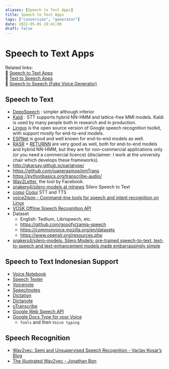 ```yaml
---
aliases: [Speech to Text Apps]
title: Speech to Text Apps
tags: ["conversion", "generator"]
date: 2022-05-05 19:41:00
draft: false
---
```


# Speech to Text Apps

Related links:  
🔗 [Speech to Text Apps](speech-to-text.md)  
🔗 [Text to Speech Apps](text-to-speech.md)  
🔗 [Speech to Speech (Fake Voice Generator)](speech-to-speech.md)  

## Speech to Text

- [DeepSpeech](https://github.com/mozilla/DeepSpeech) : simpler although inferior
- [Kaldi](https://kaldi-asr.org/) : STT supports hybrid NN-HMM and lattice-free MMI models. Kaldi is used by many people both in research and in production.
- [Lingvo](https://github.com/tensorflow/lingvo) is the open source version of Google speech recognition toolkit, with support mostly for end-to-end models.
- [ESPNet](https://github.com/espnet/espnet) is good and well known for end-to-end models as well.
- [RASR](https://github.com/rwth-i6/rasr) + [RETURNN](https://github.com/rwth-i6/returnn) are very good as well, both for end-to-end models and hybrid NN-HMM, but they are for non-commercial applications only (or you need a commercial licence) (disclaimer: I work at the university chair which develops these frameworks).
- <http://gkarsay.github.io/parlatype/>
- <https://github.com/juanerasmoe/pmTrans>
- <https://pythonbasics.org/transcribe-audio/>
- [Wav2Letter](https://github.com/facebookresearch/wav2letter), the tool by Facebook.
- [snakers4/silero-models at mlnews](https://github.com/snakers4/silero-models) Silero Speech to Text
- [coqui](https://github.com/coqui-ai) [Coqui](https://coqui.ai/) STT and TTS
- [voice2json - Command-line tools for speech and intent recognition on Linux](https://voice2json.org/#supported-languages)
- [VOSK Offline Speech Recognition API](https://alphacephei.com/vosk/)
- Dataset
    - English: Tedlium, Librispeech, etc.
    - <https://github.com/gooofy/zamia-speech>
    - <https://commonvoice.mozilla.org/en/datasets>
    - <https://www.openslr.org/resources.php>
- [snakers4/silero-models: Silero Models: pre-trained speech-to-text, text-to-speech and text-enhancement models made embarrassingly simple](https://github.com/snakers4/silero-models)

## Speech to Text Indonesian Support

- [Voice Notebook](https://voicenotebook.com/)
- [Speech Texter](https://www.speechtexter.com/)
- [Voicenote](http://voicenote.in/)
- [Speechnotes](https://speechnotes.co/)
- [Dictation](https://dictation.io/speech)
- [Dictanote](https://dictanote.co/)
- [oTranscribe](https://otranscribe.com/)
- [Google Web Speech API](https://www.google.com/intl/en/chrome/demos/speech.html)
- [Google Docs Type for your Voice](https://support.google.com/docs/answer/4492226)
    - `Tools` and then `Voice typing`

## Speech Recognition

- [Wav2vec: Semi and Unsupervised Speech Recognition - Vaclav Kosar’s Blog](https://vaclavkosar.com/ml/Wav2vec2-Semi-and-Unsupervised-Speech-Recognition)
- [The Illustrated Wav2vec - Jonathan Bgn](https://jonathanbgn.com/2021/06/29/illustrated-wav2vec.html)
